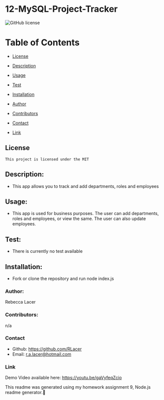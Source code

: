 # 12-MySQL-Project-Tracker
  ![GitHub license](https://img.shields.io/badge/license-MIT-blue.svg)

  # Table of Contents       

* [License](#license)

 * [Description](#description)
 * [Usage](#usage)
 * [Test](#test)
 * [Installation](#installation)
 * [Author](#author)
 * [Contributors](#contributors)
 * [Contact](#contact)
 * [Link](#link)
 
## License
    
    This project is licensed under the MIT
 
 ## Description:
 * This app allows you to track and add departments, roles and employees
 
 ## Usage:
 * This app is used for business purposes. The user can add departments, roles and employees, or view the same. The user can also update employees.
 
 ## Test:
  * There is currently no test available
 
 
 ## Installation:
 * Fork or clone the repository and run node index.js
 
 ### Author:
  Rebecca Lacer 
 
 
 ### Contributors:
  n/a
 
 
 ### Contact
 
* Github: https://github.com/RLacer
* Email: r.a.lacer@hotmail.com

### Link
Demo Video available here: https://youtu.be/gaVyfeqZcio



      



<footer>This readme was generated using my homework assignment 9, Node.js readme generator.🏫</footer>